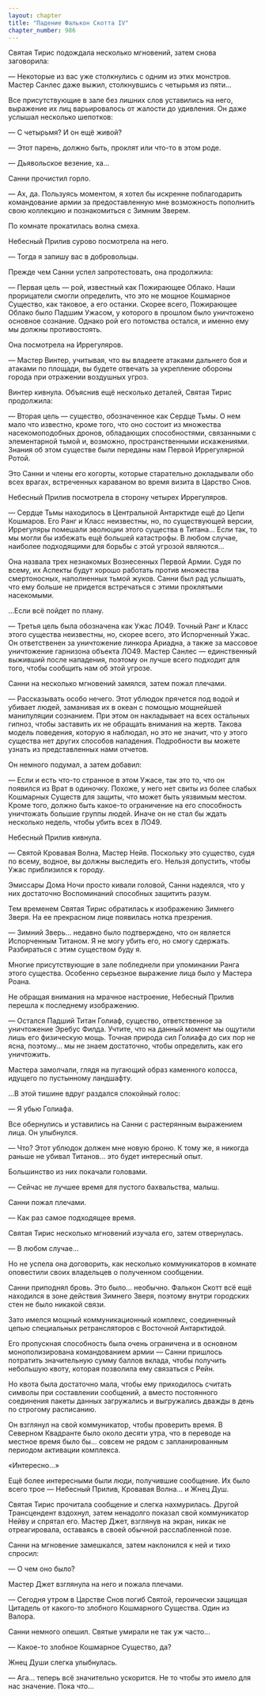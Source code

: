 ```yaml
---
layout: chapter
title: "Падение Фалькон Скотта IV"
chapter_number: 986
---
```


Святая Тирис подождала несколько мгновений, затем снова заговорила:

— Некоторые из вас уже столкнулись с одним из этих монстров. Мастер Санлес даже выжил, столкнувшись с четырьмя из пяти...

Все присутствующие в зале без лишних слов уставились на него, выражение их лиц варьировалось от жалости до удивления. Он даже услышал несколько шепотков:

— С четырьмя? И он ещё живой?

— Этот парень, должно быть, проклят или что-то в этом роде.

— Дьявольское везение, ха...

Санни прочистил горло.

— Ах, да. Пользуясь моментом, я хотел бы искренне поблагодарить командование армии за предоставленную мне возможность пополнить свою коллекцию и познакомиться с Зимним Зверем.

По комнате прокатилась волна смеха.

Небесный Прилив сурово посмотрела на него.

— Тогда я запишу вас в добровольцы.

Прежде чем Санни успел запротестовать, она продолжила:

— Первая цель — рой, известный как Пожирающее Облако. Наши прорицатели смогли определить, что это не мощное Кошмарное Существо, как таковое, а его останки. Скорее всего, Пожирающее Облако было Падшим Ужасом, у которого в прошлом было уничтожено основное сознание. Однако рой его потомства остался, и именно ему мы должны противостоять.

Она посмотрела на Иррегуляров.

— Мастер Винтер, учитывая, что вы владеете атаками дальнего боя и атаками по площади, вы будете отвечать за укрепление обороны города при отражении воздушных угроз.

Винтер кивнула. Объяснив ещё несколько деталей, Святая Тирис продолжила:

— Вторая цель — существо, обозначенное как Сердце Тьмы. О нем мало что известно, кроме того, что оно состоит из множества насекомоподобных дронов, обладающих способностями, связанными с элементарной тьмой и, возможно, пространственными искажениями. Знания об этом существе были переданы нам Первой Иррегулярной Ротой.

Это Санни и члены его когорты, которые старательно докладывали обо всех врагах, встреченных караваном во время визита в Царство Снов.

Небесный Прилив посмотрела в сторону четырех Иррегуляров.

— Сердце Тьмы находилось в Центральной Антарктиде ещё до Цепи Кошмаров. Его Ранг и Класс неизвестны, но, по существующей версии, Иррегуляры помешали эволюции этого существа в Титана... Если так, то мы могли бы избежать ещё большей катастрофы. В любом случае, наиболее подходящими для борьбы с этой угрозой являются...

Она назвала трех незнакомых Вознесенных Первой Армии. Судя по всему, их Аспекты будут хорошо работать против множества смертоносных, наполненных тьмой жуков. Санни был рад услышать, что ему больше не придется встречаться с этими проклятыми насекомыми.

...Если всё пойдет по плану.

— Третья цель была обозначена как Ужас ЛО49. Точный Ранг и Класс этого существа неизвестны, но, скорее всего, это Испорченный Ужас. Он ответственен за уничтожение линкора Ариадна, а также за массовое уничтожение гарнизона объекта ЛО49. Мастер Санлес — единственный выживший после нападения, поэтому он лучше всего подходит для того, чтобы сообщить нам об этой угрозе.

Санни на несколько мгновений замялся, затем пожал плечами.

— Рассказывать особо нечего. Этот ублюдок прячется под водой и убивает людей, заманивая их в океан с помощью мощнейшей манипуляции сознанием. При этом он накладывает на всех остальных гипноз, чтобы заставить их не обращать внимания на жертв. Такова модель поведения, которую я наблюдал, но это не значит, что у этого существа нет других способов нападения. Подробности вы можете узнать из представленных нами отчетов.

Он немного подумал, а затем добавил:

— Если и есть что-то странное в этом Ужасе, так это то, что он появился из Врат в одиночку. Похоже, у него нет свиты из более слабых Кошмарных Существ для защиты, что может быть уязвимым местом. Кроме того, должно быть какое-то ограничение на его способность уничтожать большие группы людей. Иначе он не стал бы ждать несколько недель, чтобы убить всех в ЛО49.

Небесный Прилив кивнула.

— Святой Кровавая Волна, Мастер Нейв. Поскольку это существо, судя по всему, водное, вы должны выследить его. Нельзя допустить, чтобы Ужас приблизился к городу.

Эмиссары Дома Ночи просто кивали головой, Санни надеялся, что у них достаточно Воспоминаний способных защитить разум.

Тем временем Святая Тирис обратилась к изображению Зимнего Зверя. На ее прекрасном лице появилась нотка презрения.

— Зимний Зверь... недавно было подтверждено, что он является Испорченным Титаном. Я не могу убить его, но смогу сдержать. Разбираться с этим существом буду я.

Многие присутствующие в зале побледнели при упоминании Ранга этого существа. Особенно серьезное выражение лица было у Мастера Роана.

Не обращая внимания на мрачное настроение, Небесный Прилив перешла к последнему изображению.

— Остался Падший Титан Голиаф, существо, ответственное за уничтожение Эребус Филда. Учтите, что на данный момент мы ощутили лишь его физическую мощь. Точная природа сил Голиафа до сих пор не ясна, поэтому... мы не знаем достаточно, чтобы определить, как его уничтожить.

Мастера замолчали, глядя на пугающий образ каменного колосса, идущего по пустынному ландшафту.

...В этой тишине вдруг раздался спокойный голос:

— Я убью Голиафа.

Все обернулись и уставились на Санни с растерянным выражением лица. Он улыбнулся.

— Что? Этот ублюдок должен мне новую броню. К тому же, я никогда раньше не убивал Титанов... это будет интересный опыт.

Большинство из них покачали головами.

— Сейчас не лучшее время для пустого бахвальства, малыш.

Санни пожал плечами.

— Как раз самое подходящее время.

Святая Тирис несколько мгновений изучала его, затем отвернулась.

— В любом случае...

Но не успела она договорить, как несколько коммуникаторов в комнате оповестили своих владельцев о полученном сообщении.

Санни приподнял бровь. Это было... необычно. Фалькон Скотт всё ещё находился в зоне действия Зимнего Зверя, поэтому внутри городских стен не было никакой связи.

Зато имелся мощный коммуникационный комплекс, соединенный цепью специальных ретрансляторов с Восточной Антарктидой.

Его пропускная способность была очень ограничена и в основном монополизирована командованием армии — Санни пришлось потратить значительную сумму баллов вклада, чтобы получить небольшую квоту, которая позволила ему связаться с Рейн.

Но квота была достаточно мала, чтобы ему приходилось считать символы при составлении сообщений, а вместо постоянного соединения пакеты данных загружались и выгружались дважды в день по строгому расписанию.

Он взглянул на свой коммуникатор, чтобы проверить время. В Северном Квадранте было около десяти утра, что в переводе на местное время было бы... совсем не рядом с запланированным периодом активации комплекса.

«Интересно...»

Ещё более интересными были люди, получившие сообщение. Их было всего трое — Небесный Прилив, Кровавая Волна... и Жнец Душ.

Святая Тирис прочитала сообщение и слегка нахмурилась. Другой Трансцендент вздохнул, затем ненадолго показал свой коммуникатор Нейву и спрятал его. Мастер Джет, взглянув на экран, никак не отреагировала, оставаясь в своей обычной расслабленной позе.

Санни на мгновение замешкался, затем наклонился к ней и тихо спросил:

— О чем оно было?

Мастер Джет взглянула на него и пожала плечами.

— Сегодня утром в Царстве Снов погиб Святой, героически защищая Цитадель от какого-то злобного Кошмарного Существа. Один из Валора.

Санни немного опешил. Святые умирали не так уж часто...

— Какое-то злобное Кошмарное Существо, да?

Жнец Души слегка улыбнулась.

— Ага... теперь всё значительно ускорится. Не то чтобы это имело для нас значение. Пока что...